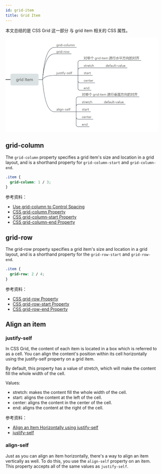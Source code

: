 ```yaml
---
id: grid-item
title: Grid Item
---
```


本文总结的是 CSS Grid 这一部分 与 grid item 相关的 CSS 属性。

![grid-item](../assets/grid-item.png)

## grid-column

The `grid-column` property specifies a grid item's size and location in a grid layout, and is a shorthand property for `grid-column-start` and `grid-column-end`.

```css
.item {
  grid-column: 1 / 3;
}
```

参考资料：

- [Use grid-column to Control Spacing](https://learn.freecodecamp.org/responsive-web-design/css-grid/use-grid-column-to-control-spacing/)
- [CSS grid-column Property](https://www.w3schools.com/cssref/pr_grid-column.asp)
- [CSS grid-column-start Property](https://www.w3schools.com/cssref/pr_grid-column-start.asp)
- [CSS grid-column-end Property](https://www.w3schools.com/cssref/pr_grid-column-end.asp)

## grid-row

The grid-row property specifies a grid item's size and location in a grid layout, and is a shorthand property for the `grid-row-start` and `grid-row-end`.

```css
.item {
  grid-row: 2 / 4;
}
```

参考资料：

- [CSS grid-row Property](https://www.w3schools.com/cssref/pr_grid-row.asp)
- [CSS grid-row-start Property](https://www.w3schools.com/cssref/pr_grid-row-start.asp)
- [CSS grid-row-end Property](https://www.w3schools.com/cssref/pr_grid-row-end.asp)

## Align an item

### justify-self

In CSS Grid, the content of each item is located in a box which is referred to as a cell. You can align the content's position within its cell horizontally using the justify-self property on a grid item.

By default, this property has a value of stretch, which will make the content fill the whole width of the cell.

Values:

- stretch: makes the content fill the whole width of the cell.
- start: aligns the content at the left of the cell.
- center: aligns the content in the center of the cell.
- end: aligns the content at the right of the cell.

参考资料：

- [Align an Item Horizontally using justify-self](https://learn.freecodecamp.org/responsive-web-design/css-grid/align-an-item-horizontally-using-justify-self/)
- [justify-self](https://developer.mozilla.org/en-US/docs/Web/CSS/justify-self)

### align-self

Just as you can align an item horizontally, there's a way to align an item vertically as well. To do this, you use the `align-self` property on an item. This property accepts all of the same values as `justify-self`.
